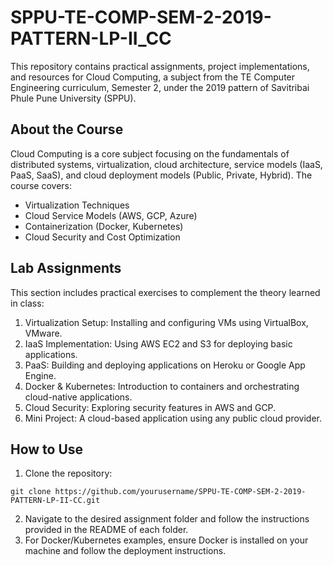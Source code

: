 # SPPU-TE-COMP-SEM-2-2019-PATTERN-LP-II_CC
This repository contains practical assignments, project implementations, and resources for Cloud Computing, a subject from the TE Computer Engineering curriculum, Semester 2, under the 2019 pattern of Savitribai Phule Pune University (SPPU).

## About the Course
Cloud Computing is a core subject focusing on the fundamentals of distributed systems, virtualization, cloud architecture, service models (IaaS, PaaS, SaaS), and cloud deployment models (Public, Private, Hybrid). The course covers:
- Virtualization Techniques
- Cloud Service Models (AWS, GCP, Azure)
- Containerization (Docker, Kubernetes)
- Cloud Security and Cost Optimization

## Lab Assignments
This section includes practical exercises to complement the theory learned in class:
1. Virtualization Setup: Installing and configuring VMs using VirtualBox, VMware.
2. IaaS Implementation: Using AWS EC2 and S3 for deploying basic applications.
3. PaaS: Building and deploying applications on Heroku or Google App Engine.
4. Docker & Kubernetes: Introduction to containers and orchestrating cloud-native applications.
5. Cloud Security: Exploring security features in AWS and GCP.
6. Mini Project: A cloud-based application using any public cloud provider.

## How to Use
1. Clone the repository:
```
git clone https://github.com/yourusername/SPPU-TE-COMP-SEM-2-2019-PATTERN-LP-II-CC.git
```
2. Navigate to the desired assignment folder and follow the instructions provided in the README of each folder.
3. For Docker/Kubernetes examples, ensure Docker is installed on your machine and follow the deployment instructions.
